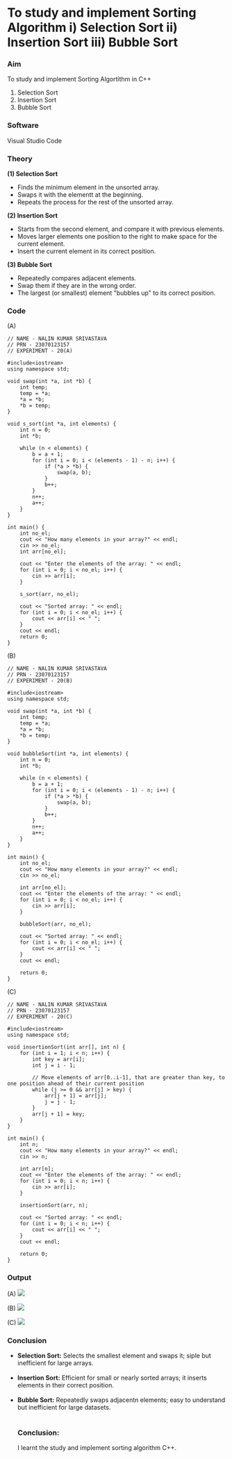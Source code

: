 # To study and implement Sorting Algorithm i) Selection Sort ii) Insertion Sort iii) Bubble Sort

### Aim 
To study and implement Sorting Algortithm in C++ <ol><li>Selection Sort</li> <li>Insertion Sort</li> <li>Bubble Sort</li></ol> 

### Software 
Visual Studio Code 

### Theory 
<b> (1) Selection Sort </b> <br> 
<ul><li>Finds the minimum element in the unsorted array.</li> <li>Swaps it with the elementt at the beginning.</li> <li>Repeats the process for the rest of the unsorted array.</li></ul> 

<b>(2) Insertion Sort</b> <br> 
<ul><li>Starts from the second element, and compare it with previous elements.</li> <li>Moves larger elements one position to the right to make space for the current element.</li> <li>Insert the current element in its correct position.</li></ul>

<b> (3) Bubble Sort </b> <br> 
<ul><li>Repeatedly compares adjacent elements.</li> <li>Swap them if they are in the wrong order.</li> <li>The largest (or smallest) element "bubbles up" to its correct position.</li></ul> 

### Code 
(A) 
```
// NAME - NALIN KUMAR SRIVASTAVA
// PRN - 23070123157
// EXPERIMENT - 20(A) 

#include<iostream>
using namespace std;

void swap(int *a, int *b) {
    int temp;
    temp = *a;
    *a = *b;
    *b = temp;
}

void s_sort(int *a, int elements) {
    int n = 0;
    int *b;

    while (n < elements) {
        b = a + 1;
        for (int i = 0; i < (elements - 1) - n; i++) {
            if (*a > *b) {
                swap(a, b);
            }
            b++;
        }
        n++;
        a++;
    }
}

int main() {
    int no_el;
    cout << "How many elements in your array?" << endl;
    cin >> no_el;
    int arr[no_el];

    cout << "Enter the elements of the array: " << endl;
    for (int i = 0; i < no_el; i++) {
        cin >> arr[i];
    }

    s_sort(arr, no_el);

    cout << "Sorted array: " << endl;
    for (int i = 0; i < no_el; i++) {
        cout << arr[i] << " ";
    }
    cout << endl;
    return 0;
} 
```

(B) 
```
// NAME - NALIN KUMAR SRIVASTAVA
// PRN - 23070123157
// EXPERIMENT - 20(B) 

#include<iostream>
using namespace std;

void swap(int *a, int *b) {
    int temp;
    temp = *a;
    *a = *b;
    *b = temp;
}

void bubbleSort(int *a, int elements) {
    int n = 0;
    int *b;

    while (n < elements) {
        b = a + 1;
        for (int i = 0; i < (elements - 1) - n; i++) {
            if (*a > *b) {
                swap(a, b);
            }
            b++;
        }
        n++;
        a++;
    }
}

int main() {
    int no_el;
    cout << "How many elements in your array?" << endl;
    cin >> no_el;

    int arr[no_el];
    cout << "Enter the elements of the array: " << endl;
    for (int i = 0; i < no_el; i++) {
        cin >> arr[i];
    }

    bubbleSort(arr, no_el);

    cout << "Sorted array: " << endl;
    for (int i = 0; i < no_el; i++) {
        cout << arr[i] << " ";
    }
    cout << endl;

    return 0;
}  
```

(C) 
```
// NAME - NALIN KUMAR SRIVASTAVA
// PRN - 23070123157
// EXPERIMENT - 20(C) 

#include<iostream>
using namespace std;

void insertionSort(int arr[], int n) {
    for (int i = 1; i < n; i++) {
        int key = arr[i];
        int j = i - 1;

        // Move elements of arr[0..i-1], that are greater than key, to one position ahead of their current position
        while (j >= 0 && arr[j] > key) {
            arr[j + 1] = arr[j];
            j = j - 1;
        }
        arr[j + 1] = key;
    }
}

int main() {
    int n;
    cout << "How many elements in your array?" << endl;
    cin >> n;
    
    int arr[n];
    cout << "Enter the elements of the array: " << endl;
    for (int i = 0; i < n; i++) {
        cin >> arr[i];
    }

    insertionSort(arr, n);

    cout << "Sorted array: " << endl;
    for (int i = 0; i < n; i++) {
        cout << arr[i] << " ";
    }
    cout << endl;
    
    return 0;
} 
```

### Output 
(A) 
![](https://github.com/Shloka-Patel/Experiment---20/blob/main/Output_20A.png) 

(B) 
![](https://github.com/Shloka-Patel/Experiment---20/blob/main/Output_20B.png) 

(C) 
![](https://github.com/Shloka-Patel/Experiment---20/blob/main/Output_20C.png) 

### Conclusion 
<ul><li><b>Selection Sort:</b> Selects the smallest element and swaps it; siple but inefficient for large arrays.</li><br> 
<li><b>Insertion Sort:</b> Efficient for small or nearly sorted arrays; it inserts elements in their correct position.</li><br> 
<li><b>Bubble Sort:</b> Repeatedly swaps adjacentn elements; easy to understand but inefficient for large datasets.</li> <br> 




### Conclusion:
I learnt the study and implement sorting algorithm C++.
